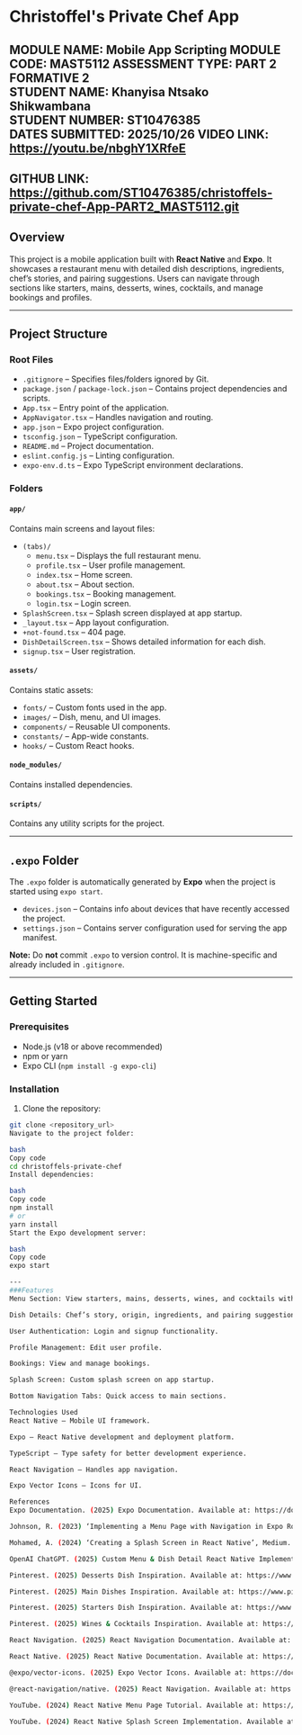 # Christoffel's Private Chef App

**MODULE NAME:**  Mobile App Scripting
**MODULE CODE:**  MAST5112
**ASSESSMENT TYPE:** PART 2 FORMATIVE 2  
**STUDENT NAME:** Khanyisa Ntsako Shikwambana  
**STUDENT NUMBER:** ST10476385  
**DATES SUBMITTED:**  2025/10/26
**VIDEO LINK:**   https://youtu.be/nbghY1XRfeE
---
**GITHUB LINK:**  https://github.com/ST10476385/christoffels-private-chef-App-PART2_MAST5112.git
---

## Overview
This project is a mobile application built with **React Native** and **Expo**. It showcases a restaurant menu with detailed dish descriptions, ingredients, chef’s stories, and pairing suggestions. Users can navigate through sections like starters, mains, desserts, wines, cocktails, and manage bookings and profiles.

---


## Project Structure

### Root Files
- `.gitignore` – Specifies files/folders ignored by Git.
- `package.json` / `package-lock.json` – Contains project dependencies and scripts.
- `App.tsx` – Entry point of the application.
- `AppNavigator.tsx` – Handles navigation and routing.
- `app.json` – Expo project configuration.
- `tsconfig.json` – TypeScript configuration.
- `README.md` – Project documentation.
- `eslint.config.js` – Linting configuration.
- `expo-env.d.ts` – Expo TypeScript environment declarations.

### Folders

#### `app/`
Contains main screens and layout files:
- `(tabs)/`
  - `menu.tsx` – Displays the full restaurant menu.
  - `profile.tsx` – User profile management.
  - `index.tsx` – Home screen.
  - `about.tsx` – About section.
  - `bookings.tsx` – Booking management.
  - `login.tsx` – Login screen.
- `SplashScreen.tsx` – Splash screen displayed at app startup.
- `_layout.tsx` – App layout configuration.
- `+not-found.tsx` – 404 page.
- `DishDetailScreen.tsx` – Shows detailed information for each dish.
- `signup.tsx` – User registration.

#### `assets/`
Contains static assets:
- `fonts/` – Custom fonts used in the app.
- `images/` – Dish, menu, and UI images.
- `components/` – Reusable UI components.
- `constants/` – App-wide constants.
- `hooks/` – Custom React hooks.

#### `node_modules/`
Contains installed dependencies.

#### `scripts/`
Contains any utility scripts for the project.

---

## `.expo` Folder
The `.expo` folder is automatically generated by **Expo** when the project is started using `expo start`.

- `devices.json` – Contains info about devices that have recently accessed the project.  
- `settings.json` – Contains server configuration used for serving the app manifest.

**Note:** Do **not** commit `.expo` to version control. It is machine-specific and already included in `.gitignore`.

---

## Getting Started

### Prerequisites
- Node.js (v18 or above recommended)
- npm or yarn
- Expo CLI (`npm install -g expo-cli`)

### Installation
1. Clone the repository:  
```bash
git clone <repository_url>
Navigate to the project folder:

bash
Copy code
cd christoffels-private-chef
Install dependencies:

bash
Copy code
npm install
# or
yarn install
Start the Expo development server:

bash
Copy code
expo start

---
###Features
Menu Section: View starters, mains, desserts, wines, and cocktails with detailed descriptions and ingredients.

Dish Details: Chef’s story, origin, ingredients, and pairing suggestions.

User Authentication: Login and signup functionality.

Profile Management: Edit user profile.

Bookings: View and manage bookings.

Splash Screen: Custom splash screen on app startup.

Bottom Navigation Tabs: Quick access to main sections.

Technologies Used
React Native – Mobile UI framework.

Expo – React Native development and deployment platform.

TypeScript – Type safety for better development experience.

React Navigation – Handles app navigation.

Expo Vector Icons – Icons for UI.

References
Expo Documentation. (2025) Expo Documentation. Available at: https://docs.expo.dev/ (Accessed: 6 October 2025).

Johnson, R. (2023) ‘Implementing a Menu Page with Navigation in Expo Router’, Dev.to. Available at: https://dev.to/example/expo-router-menu-page (Accessed: 6 October 2025).

Mohamed, A. (2024) ‘Creating a Splash Screen in React Native’, Medium. Available at: https://medium.com/@example/splash-screen-react-native-12345 (Accessed: 6 October 2025).

OpenAI ChatGPT. (2025) Custom Menu & Dish Detail React Native Implementation. Personal guidance and code snippets, provided via conversation on 6 October 2025.

Pinterest. (2025) Desserts Dish Inspiration. Available at: https://www.pinterest.com/pin/xxxxxxxxxxxx (Accessed: 6 October 2025).

Pinterest. (2025) Main Dishes Inspiration. Available at: https://www.pinterest.com/pin/xxxxxxxxxxxx (Accessed: 6 October 2025).

Pinterest. (2025) Starters Dish Inspiration. Available at: https://www.pinterest.com/pin/xxxxxxxxxxxx (Accessed: 6 October 2025).

Pinterest. (2025) Wines & Cocktails Inspiration. Available at: https://www.pinterest.com/pin/xxxxxxxxxxxx (Accessed: 6 October 2025).

React Navigation. (2025) React Navigation Documentation. Available at: https://reactnavigation.org/docs/getting-started (Accessed: 6 October 2025).

React Native. (2025) React Native Documentation. Available at: https://reactnative.dev/docs/getting-started (Accessed: 6 October 2025).

@expo/vector-icons. (2025) Expo Vector Icons. Available at: https://docs.expo.dev/guides/icons/ (Accessed: 6 October 2025).

@react-navigation/native. (2025) React Navigation. Available at: https://www.npmjs.com/package/@react-navigation/native (Accessed: 6 October 2025).

YouTube. (2024) React Native Menu Page Tutorial. Available at: https://www.youtube.com/watch?v=xxxxxxxxxxx (Accessed: 6 October 2025).

YouTube. (2024) React Native Splash Screen Implementation. Available at: https://www.youtube.com/watch?v=xxxxxxxxxxx (Accessed: 6 October 2025).

